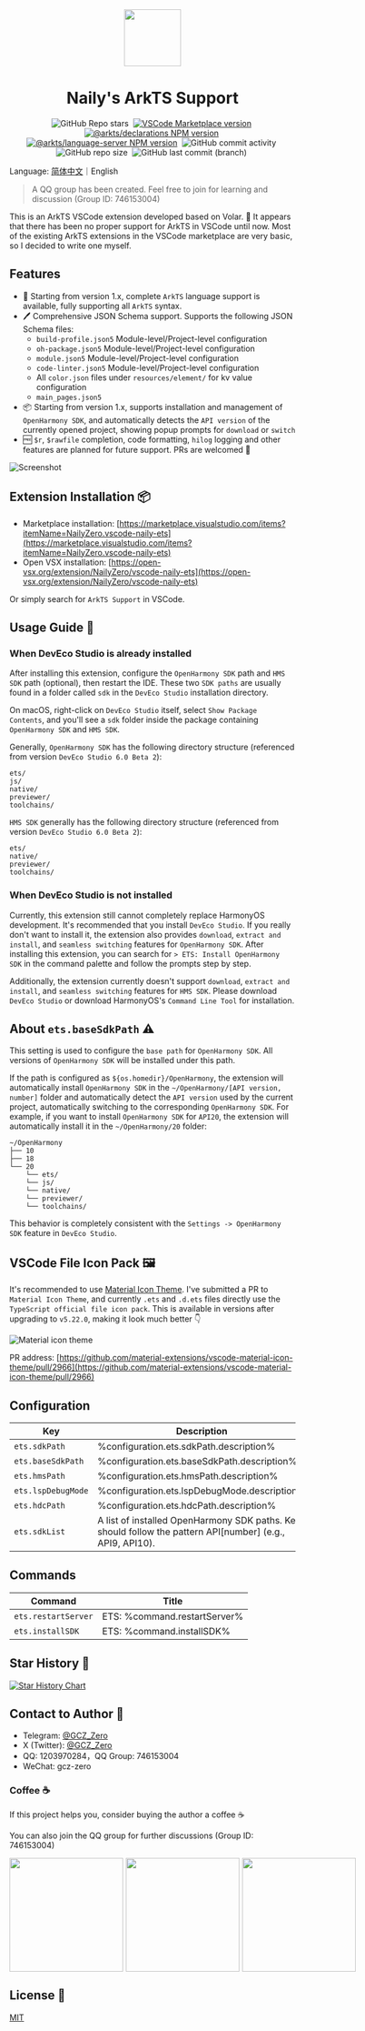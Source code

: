<div align="center">

<img src="./packages/vscode/assets/icon.png" width="100" />

# Naily's ArkTS Support

![GitHub Repo stars](https://img.shields.io/github/stars/groupguanfang/arkTS?style=flat)&nbsp;
[![VSCode Marketplace version](https://img.shields.io/visual-studio-marketplace/v/NailyZero.vscode-naily-ets?style=flat&label=vscode%20marketplace%20version)](https://marketplace.visualstudio.com/items?itemName=NailyZero.vscode-naily-ets)&nbsp;
[![@arkts/declarations NPM version](https://img.shields.io/npm/v/%40arkts%2Fdeclarations?logo=npm&logoColor=red&label=arkts%2Fdeclarations)](https://www.npmjs.com/package/@arkts/declarations)&nbsp;
[![@arkts/language-server NPM version](https://img.shields.io/npm/v/%40arkts%2Flanguage-server?logo=npm&logoColor=red&label=arkts%2Flanguage-server)](https://www.npmjs.com/package/@arkts/language-server)&nbsp;
![GitHub commit activity](https://img.shields.io/github/commit-activity/m/groupguanfang/arkTS)&nbsp;
![GitHub repo size](https://img.shields.io/github/repo-size/groupguanfang/arkTS)&nbsp;
![GitHub last commit (branch)](https://img.shields.io/github/last-commit/groupguanfang/arkTS/main?label=Main%20Branch%20Last%20Commit)&nbsp;

</div>

Language: <a href="./README.md">简体中文</a>｜English

> A QQ group has been created. Feel free to join for learning and discussion (Group ID: 746153004)

This is an ArkTS VSCode extension developed based on Volar. 🌹 It appears that there has been no proper support for ArkTS in VSCode until now. Most of the existing ArkTS extensions in the VSCode marketplace are very basic, so I decided to write one myself.

## Features

- 🌹 Starting from version 1.x, complete `ArkTS` language support is available, fully supporting all `ArkTS` syntax.
- 🖊️ Comprehensive JSON Schema support. Supports the following JSON Schema files:
  - `build-profile.json5` Module-level/Project-level configuration
  - `oh-package.json5` Module-level/Project-level configuration
  - `module.json5` Module-level/Project-level configuration
  - `code-linter.json5` Module-level/Project-level configuration
  - All `color.json` files under `resources/element/` for kv value configuration
  - `main_pages.json5`
- 📦 Starting from version 1.x, supports installation and management of `OpenHarmony SDK`, and automatically detects the `API version` of the currently opened project, showing popup prompts for `download` or `switch`
- 🆓 `$r`, `$rawfile` completion, code formatting, `hilog` logging and other features are planned for future support. PRs are welcomed 👀

![Screenshot](./screenshots/edit.gif)

## Extension Installation 📦

- Marketplace installation: [https://marketplace.visualstudio.com/items?itemName=NailyZero.vscode-naily-ets](https://marketplace.visualstudio.com/items?itemName=NailyZero.vscode-naily-ets)
- Open VSX installation: [https://open-vsx.org/extension/NailyZero/vscode-naily-ets](https://open-vsx.org/extension/NailyZero/vscode-naily-ets)

Or simply search for `ArkTS Support` in VSCode.

## Usage Guide 📖

### When DevEco Studio is already installed

After installing this extension, configure the `OpenHarmony SDK` path and `HMS SDK` path (optional), then restart the IDE. These two `SDK paths` are usually found in a folder called `sdk` in the `DevEco Studio` installation directory.

On macOS, right-click on `DevEco Studio` itself, select `Show Package Contents`, and you'll see a `sdk` folder inside the package containing `OpenHarmony SDK` and `HMS SDK`.

Generally, `OpenHarmony SDK` has the following directory structure (referenced from version `DevEco Studio 6.0 Beta 2`):

```
ets/
js/
native/
previewer/
toolchains/
```

`HMS SDK` generally has the following directory structure (referenced from version `DevEco Studio 6.0 Beta 2`):

```
ets/
native/
previewer/
toolchains/
```

### When DevEco Studio is not installed

Currently, this extension still cannot completely replace HarmonyOS development. It's recommended that you install `DevEco Studio`. If you really don't want to install it, the extension also provides `download`, `extract and install`, and `seamless switching` features for `OpenHarmony SDK`. After installing this extension, you can search for `> ETS: Install OpenHarmony SDK` in the command palette and follow the prompts step by step.

Additionally, the extension currently doesn't support `download`, `extract and install`, and `seamless switching` features for `HMS SDK`. Please download `DevEco Studio` or download HarmonyOS's `Command Line Tool` for installation.

## About `ets.baseSdkPath` ⚠️

This setting is used to configure the `base path` for `OpenHarmony SDK`. All versions of `OpenHarmony SDK` will be installed under this path.

If the path is configured as `${os.homedir}/OpenHarmony`, the extension will automatically install `OpenHarmony SDK` in the `~/OpenHarmony/[API version, number]` folder and automatically detect the `API version` used by the current project, automatically switching to the corresponding `OpenHarmony SDK`. For example, if you want to install `OpenHarmony SDK` for `API20`, the extension will automatically install it in the `~/OpenHarmony/20` folder:

```
~/OpenHarmony
├── 10
├── 18
└── 20
    └── ets/
    └── js/
    └── native/
    └── previewer/
    └── toolchains/
```

This behavior is completely consistent with the `Settings -> OpenHarmony SDK` feature in `DevEco Studio`.

## VSCode File Icon Pack 🖼️

It's recommended to use [Material Icon Theme](https://marketplace.visualstudio.com/items?itemName=PKief.material-icon-theme). I've submitted a PR to `Material Icon Theme`, and currently `.ets` and `.d.ets` files directly use the `TypeScript official file icon pack`. This is available in versions after upgrading to `v5.22.0`, making it look much better 👇

![Material icon theme](./screenshots/icon-theme.png)

PR address: [https://github.com/material-extensions/vscode-material-icon-theme/pull/2966](https://github.com/material-extensions/vscode-material-icon-theme/pull/2966)

## Configuration

<!-- configs -->

| Key                | Description                                                                                                | Type      | Default                       |
| ------------------ | ---------------------------------------------------------------------------------------------------------- | --------- | ----------------------------- |
| `ets.sdkPath`      | %configuration.ets.sdkPath.description%                                                                    | `string`  | `""`                          |
| `ets.baseSdkPath`  | %configuration.ets.baseSdkPath.description%                                                                | `string`  | `"${os.homedir}/OpenHarmony"` |
| `ets.hmsPath`      | %configuration.ets.hmsPath.description%                                                                    | `string`  | `""`                          |
| `ets.lspDebugMode` | %configuration.ets.lspDebugMode.description%                                                               | `boolean` | `false`                       |
| `ets.hdcPath`      | %configuration.ets.hdcPath.description%                                                                    | `string`  | `""`                          |
| `ets.sdkList`      | A list of installed OpenHarmony SDK paths. Keys should follow the pattern API[number] (e.g., API9, API10). | `object`  | `{}`                          |

<!-- configs -->

## Commands

<!-- commands -->

| Command             | Title                        |
| ------------------- | ---------------------------- |
| `ets.restartServer` | ETS: %command.restartServer% |
| `ets.installSDK`    | ETS: %command.installSDK%    |

<!-- commands -->

## Star History 🌟

[![Star History Chart](https://api.star-history.com/svg?repos=Groupguanfang/arkTS&type=Date)](https://star-history.com/#Groupguanfang/arkTS&Date)

## Contact to Author 📧

- Telegram: [@GCZ_Zero](https://t.me/GCZ_Zero)
- X (Twitter): [@GCZ_Zero](https://x.com/GCZ_Zero)
- QQ: 1203970284，QQ Group: 746153004
- WeChat: gcz-zero

### Coffee ☕️

If this project helps you, consider buying the author a coffee ☕️

You can also join the QQ group for further discussions (Group ID: 746153004)

<div style="display: flex; gap: 5px;">

<img src="./screenshots/wechat-pay.JPG" width="200" />

<img src="./screenshots/alipay.JPG" width="200" />

<img src="./screenshots/qq.JPG" width="200" />

</div>

## License 📝

[MIT](./LICENSE)
